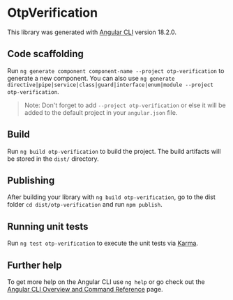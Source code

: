 # OtpVerification

This library was generated with [Angular CLI](https://github.com/angular/angular-cli) version 18.2.0.

## Code scaffolding

Run `ng generate component component-name --project otp-verification` to generate a new component. You can also use `ng generate directive|pipe|service|class|guard|interface|enum|module --project otp-verification`.
> Note: Don't forget to add `--project otp-verification` or else it will be added to the default project in your `angular.json` file. 

## Build

Run `ng build otp-verification` to build the project. The build artifacts will be stored in the `dist/` directory.

## Publishing

After building your library with `ng build otp-verification`, go to the dist folder `cd dist/otp-verification` and run `npm publish`.

## Running unit tests

Run `ng test otp-verification` to execute the unit tests via [Karma](https://karma-runner.github.io).

## Further help

To get more help on the Angular CLI use `ng help` or go check out the [Angular CLI Overview and Command Reference](https://angular.dev/tools/cli) page.
